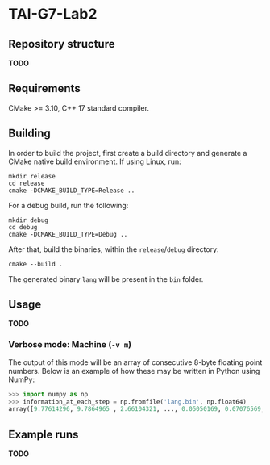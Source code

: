 # TAI-G7-Lab2

## Repository structure

**TODO**

## Requirements
CMake >= 3.10, C++ 17 standard compiler.

## Building

In order to build the project, first create a build directory and generate a CMake native build environment. If using Linux, run:

```
mkdir release
cd release
cmake -DCMAKE_BUILD_TYPE=Release ..
```

For a debug build, run the following:

```
mkdir debug
cd debug
cmake -DCMAKE_BUILD_TYPE=Debug ..
```

After that, build the binaries, within the `release`/`debug` directory:

```
cmake --build .
```

The generated binary `lang` will be present in the `bin` folder.

## Usage

**TODO**

### Verbose mode: Machine (`-v m`)

The output of this mode will be an array of consecutive 8-byte floating point numbers.
Below is an example of how these may be written in Python using NumPy:

```python
>>> import numpy as np
>>> information_at_each_step = np.fromfile('lang.bin', np.float64)
array([9.77614296, 9.7864965 , 2.66104321, ..., 0.05050169, 0.07076569, 0.05976416])
```

## Example runs

**TODO**

